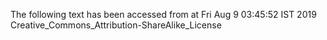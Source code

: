The following text has been accessed from at Fri Aug 9 03:45:52 IST 2019
Creative_Commons_Attribution-ShareAlike_License
